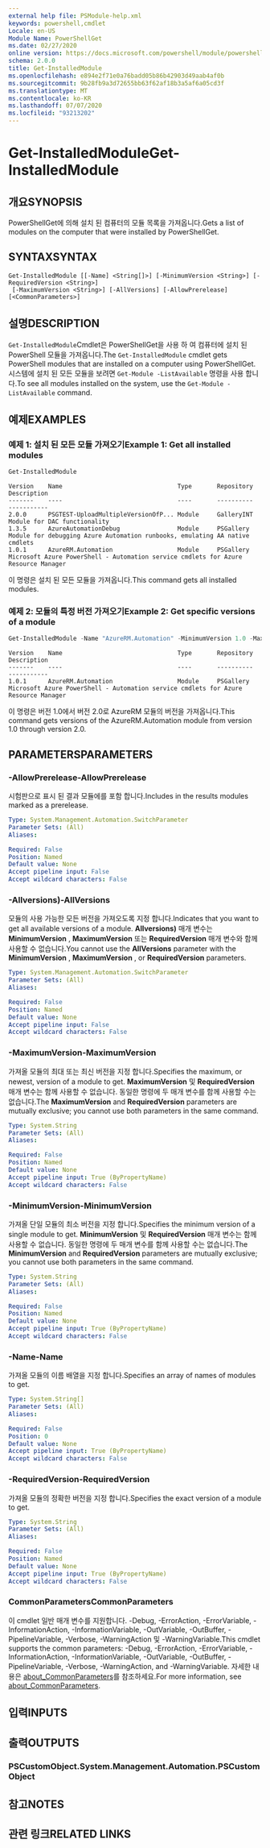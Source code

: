 ```yaml
---
external help file: PSModule-help.xml
keywords: powershell,cmdlet
Locale: en-US
Module Name: PowerShellGet
ms.date: 02/27/2020
online version: https://docs.microsoft.com/powershell/module/powershellget/get-installedmodule?view=powershell-5.1&WT.mc_id=ps-gethelp
schema: 2.0.0
title: Get-InstalledModule
ms.openlocfilehash: e894e2f71e0a76badd05b86b42903d49aab4af0b
ms.sourcegitcommit: 9b28fb9a3d72655bb63f62af18b3a5af6a05cd3f
ms.translationtype: MT
ms.contentlocale: ko-KR
ms.lasthandoff: 07/07/2020
ms.locfileid: "93213202"
---
```

# <span data-ttu-id="a2e8c-103">Get-InstalledModule</span><span class="sxs-lookup"><span data-stu-id="a2e8c-103">Get-InstalledModule</span></span>

## <span data-ttu-id="a2e8c-104">개요</span><span class="sxs-lookup"><span data-stu-id="a2e8c-104">SYNOPSIS</span></span>
<span data-ttu-id="a2e8c-105">PowerShellGet에 의해 설치 된 컴퓨터의 모듈 목록을 가져옵니다.</span><span class="sxs-lookup"><span data-stu-id="a2e8c-105">Gets a list of modules on the computer that were installed by PowerShellGet.</span></span>

## <span data-ttu-id="a2e8c-106">SYNTAX</span><span class="sxs-lookup"><span data-stu-id="a2e8c-106">SYNTAX</span></span>

```
Get-InstalledModule [[-Name] <String[]>] [-MinimumVersion <String>] [-RequiredVersion <String>]
 [-MaximumVersion <String>] [-AllVersions] [-AllowPrerelease] [<CommonParameters>]
```

## <span data-ttu-id="a2e8c-107">설명</span><span class="sxs-lookup"><span data-stu-id="a2e8c-107">DESCRIPTION</span></span>

<span data-ttu-id="a2e8c-108">`Get-InstalledModule`Cmdlet은 PowerShellGet을 사용 하 여 컴퓨터에 설치 된 PowerShell 모듈을 가져옵니다.</span><span class="sxs-lookup"><span data-stu-id="a2e8c-108">The `Get-InstalledModule` cmdlet gets PowerShell modules that are installed on a computer using PowerShellGet.</span></span> <span data-ttu-id="a2e8c-109">시스템에 설치 된 모든 모듈을 보려면 `Get-Module -ListAvailable` 명령을 사용 합니다.</span><span class="sxs-lookup"><span data-stu-id="a2e8c-109">To see all modules installed on the system, use the `Get-Module -ListAvailable` command.</span></span>

## <span data-ttu-id="a2e8c-110">예제</span><span class="sxs-lookup"><span data-stu-id="a2e8c-110">EXAMPLES</span></span>

### <span data-ttu-id="a2e8c-111">예제 1: 설치 된 모든 모듈 가져오기</span><span class="sxs-lookup"><span data-stu-id="a2e8c-111">Example 1: Get all installed modules</span></span>

```powershell
Get-InstalledModule
```

```Output
Version    Name                                Type       Repository     Description
-------    ----                                ----       ----------     -----------
2.0.0      PSGTEST-UploadMultipleVersionOfP... Module     GalleryINT     Module for DAC functionality
1.3.5      AzureAutomationDebug                Module     PSGallery      Module for debugging Azure Automation runbooks, emulating AA native cmdlets
1.0.1      AzureRM.Automation                  Module     PSGallery      Microsoft Azure PowerShell - Automation service cmdlets for Azure Resource Manager
```

<span data-ttu-id="a2e8c-112">이 명령은 설치 된 모든 모듈을 가져옵니다.</span><span class="sxs-lookup"><span data-stu-id="a2e8c-112">This command gets all installed modules.</span></span>

### <span data-ttu-id="a2e8c-113">예제 2: 모듈의 특정 버전 가져오기</span><span class="sxs-lookup"><span data-stu-id="a2e8c-113">Example 2: Get specific versions of a module</span></span>

```powershell
Get-InstalledModule -Name "AzureRM.Automation" -MinimumVersion 1.0 -MaximumVersion 2.0
```

```Output
Version    Name                                Type       Repository     Description
-------    ----                                ----       ----------     -----------
1.0.1      AzureRM.Automation                  Module     PSGallery      Microsoft Azure PowerShell - Automation service cmdlets for Azure Resource Manager
```

<span data-ttu-id="a2e8c-114">이 명령은 버전 1.0에서 버전 2.0로 AzureRM 모듈의 버전을 가져옵니다.</span><span class="sxs-lookup"><span data-stu-id="a2e8c-114">This command gets versions of the AzureRM.Automation module from version 1.0 through version 2.0.</span></span>

## <span data-ttu-id="a2e8c-115">PARAMETERS</span><span class="sxs-lookup"><span data-stu-id="a2e8c-115">PARAMETERS</span></span>

### <span data-ttu-id="a2e8c-116">-AllowPrerelease</span><span class="sxs-lookup"><span data-stu-id="a2e8c-116">-AllowPrerelease</span></span>

<span data-ttu-id="a2e8c-117">시험판으로 표시 된 결과 모듈에를 포함 합니다.</span><span class="sxs-lookup"><span data-stu-id="a2e8c-117">Includes in the results modules marked as a prerelease.</span></span>

```yaml
Type: System.Management.Automation.SwitchParameter
Parameter Sets: (All)
Aliases:

Required: False
Position: Named
Default value: None
Accept pipeline input: False
Accept wildcard characters: False
```

### <span data-ttu-id="a2e8c-118">-Allversions)</span><span class="sxs-lookup"><span data-stu-id="a2e8c-118">-AllVersions</span></span>

<span data-ttu-id="a2e8c-119">모듈의 사용 가능한 모든 버전을 가져오도록 지정 합니다.</span><span class="sxs-lookup"><span data-stu-id="a2e8c-119">Indicates that you want to get all available versions of a module.</span></span>
<span data-ttu-id="a2e8c-120">**Allversions)** 매개 변수는 **MinimumVersion** , **MaximumVersion** 또는 **RequiredVersion** 매개 변수와 함께 사용할 수 없습니다.</span><span class="sxs-lookup"><span data-stu-id="a2e8c-120">You cannot use the **AllVersions** parameter with the **MinimumVersion** , **MaximumVersion** , or **RequiredVersion** parameters.</span></span>

```yaml
Type: System.Management.Automation.SwitchParameter
Parameter Sets: (All)
Aliases:

Required: False
Position: Named
Default value: None
Accept pipeline input: False
Accept wildcard characters: False
```

### <span data-ttu-id="a2e8c-121">-MaximumVersion</span><span class="sxs-lookup"><span data-stu-id="a2e8c-121">-MaximumVersion</span></span>

<span data-ttu-id="a2e8c-122">가져올 모듈의 최대 또는 최신 버전을 지정 합니다.</span><span class="sxs-lookup"><span data-stu-id="a2e8c-122">Specifies the maximum, or newest, version of a module to get.</span></span> <span data-ttu-id="a2e8c-123">**MaximumVersion** 및 **RequiredVersion** 매개 변수는 함께 사용할 수 없습니다. 동일한 명령에 두 매개 변수를 함께 사용할 수는 없습니다.</span><span class="sxs-lookup"><span data-stu-id="a2e8c-123">The **MaximumVersion** and **RequiredVersion** parameters are mutually exclusive; you cannot use both parameters in the same command.</span></span>

```yaml
Type: System.String
Parameter Sets: (All)
Aliases:

Required: False
Position: Named
Default value: None
Accept pipeline input: True (ByPropertyName)
Accept wildcard characters: False
```

### <span data-ttu-id="a2e8c-124">-MinimumVersion</span><span class="sxs-lookup"><span data-stu-id="a2e8c-124">-MinimumVersion</span></span>

<span data-ttu-id="a2e8c-125">가져올 단일 모듈의 최소 버전을 지정 합니다.</span><span class="sxs-lookup"><span data-stu-id="a2e8c-125">Specifies the minimum version of a single module to get.</span></span> <span data-ttu-id="a2e8c-126">**MinimumVersion** 및 **RequiredVersion** 매개 변수는 함께 사용할 수 없습니다. 동일한 명령에 두 매개 변수를 함께 사용할 수는 없습니다.</span><span class="sxs-lookup"><span data-stu-id="a2e8c-126">The **MinimumVersion** and **RequiredVersion** parameters are mutually exclusive; you cannot use both parameters in the same command.</span></span>

```yaml
Type: System.String
Parameter Sets: (All)
Aliases:

Required: False
Position: Named
Default value: None
Accept pipeline input: True (ByPropertyName)
Accept wildcard characters: False
```

### <span data-ttu-id="a2e8c-127">-Name</span><span class="sxs-lookup"><span data-stu-id="a2e8c-127">-Name</span></span>

<span data-ttu-id="a2e8c-128">가져올 모듈의 이름 배열을 지정 합니다.</span><span class="sxs-lookup"><span data-stu-id="a2e8c-128">Specifies an array of names of modules to get.</span></span>

```yaml
Type: System.String[]
Parameter Sets: (All)
Aliases:

Required: False
Position: 0
Default value: None
Accept pipeline input: True (ByPropertyName)
Accept wildcard characters: False
```

### <span data-ttu-id="a2e8c-129">-RequiredVersion</span><span class="sxs-lookup"><span data-stu-id="a2e8c-129">-RequiredVersion</span></span>

<span data-ttu-id="a2e8c-130">가져올 모듈의 정확한 버전을 지정 합니다.</span><span class="sxs-lookup"><span data-stu-id="a2e8c-130">Specifies the exact version of a module to get.</span></span>

```yaml
Type: System.String
Parameter Sets: (All)
Aliases:

Required: False
Position: Named
Default value: None
Accept pipeline input: True (ByPropertyName)
Accept wildcard characters: False
```

### <span data-ttu-id="a2e8c-131">CommonParameters</span><span class="sxs-lookup"><span data-stu-id="a2e8c-131">CommonParameters</span></span>

<span data-ttu-id="a2e8c-132">이 cmdlet 일반 매개 변수를 지원합니다. -Debug, -ErrorAction, -ErrorVariable, -InformationAction, -InformationVariable, -OutVariable, -OutBuffer, -PipelineVariable, -Verbose, -WarningAction 및 -WarningVariable.</span><span class="sxs-lookup"><span data-stu-id="a2e8c-132">This cmdlet supports the common parameters: -Debug, -ErrorAction, -ErrorVariable, -InformationAction, -InformationVariable, -OutVariable, -OutBuffer, -PipelineVariable, -Verbose, -WarningAction, and -WarningVariable.</span></span> <span data-ttu-id="a2e8c-133">자세한 내용은 [about_CommonParameters](../Microsoft.PowerShell.Core/About/about_CommonParameters.md)를 참조하세요.</span><span class="sxs-lookup"><span data-stu-id="a2e8c-133">For more information, see [about_CommonParameters](../Microsoft.PowerShell.Core/About/about_CommonParameters.md).</span></span>

## <span data-ttu-id="a2e8c-134">입력</span><span class="sxs-lookup"><span data-stu-id="a2e8c-134">INPUTS</span></span>

## <span data-ttu-id="a2e8c-135">출력</span><span class="sxs-lookup"><span data-stu-id="a2e8c-135">OUTPUTS</span></span>

### <span data-ttu-id="a2e8c-136">PSCustomObject.</span><span class="sxs-lookup"><span data-stu-id="a2e8c-136">System.Management.Automation.PSCustomObject</span></span>

## <span data-ttu-id="a2e8c-137">참고</span><span class="sxs-lookup"><span data-stu-id="a2e8c-137">NOTES</span></span>

## <span data-ttu-id="a2e8c-138">관련 링크</span><span class="sxs-lookup"><span data-stu-id="a2e8c-138">RELATED LINKS</span></span>
